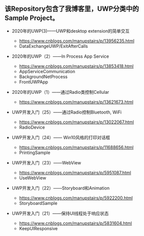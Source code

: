 ## 该Repository包含了我博客里，UWP分类中的Sample Project。

* 2020年的UWP(3)——UWP和desktop extension的简单交互
  * https://www.cnblogs.com/manupstairs/p/13956235.html
  * DataExchangeUWP/ExitAfterCalls

* 2020年的UWP（2）——In Process App Service
  * https://www.cnblogs.com/manupstairs/p/13853418.html
  * AppServiceCommunication
  * BackgroundNetProcess
  * FrontUWPApp

* 2020年的UWP（1）——通过Radio类控制Cellular
  * https://www.cnblogs.com/manupstairs/p/13621673.html
* UWP开发入门（25）——通过Radio控制Bluetooth, WiFi
  * https://www.cnblogs.com/manupstairs/p/13022067.html
  * RadioDevice

* UWP开发入门（24）—— Win10风格的打印对话框
  * https://www.cnblogs.com/manupstairs/p/11688656.html
  * PrintingSample
  
* UWP开发入门（23）——WebView
  * https://www.cnblogs.com/manupstairs/p/5951087.html
  * UseWebView
  
* UWP开发入门（22）——Storyboard和Animation
  * https://www.cnblogs.com/manupstairs/p/5922200.html
  * StoryboardSample
  
* UWP开发入门（21）——保持UI线程处于响应状态
  * https://www.cnblogs.com/manupstairs/p/5831604.html
  * KeepUIResponsive
